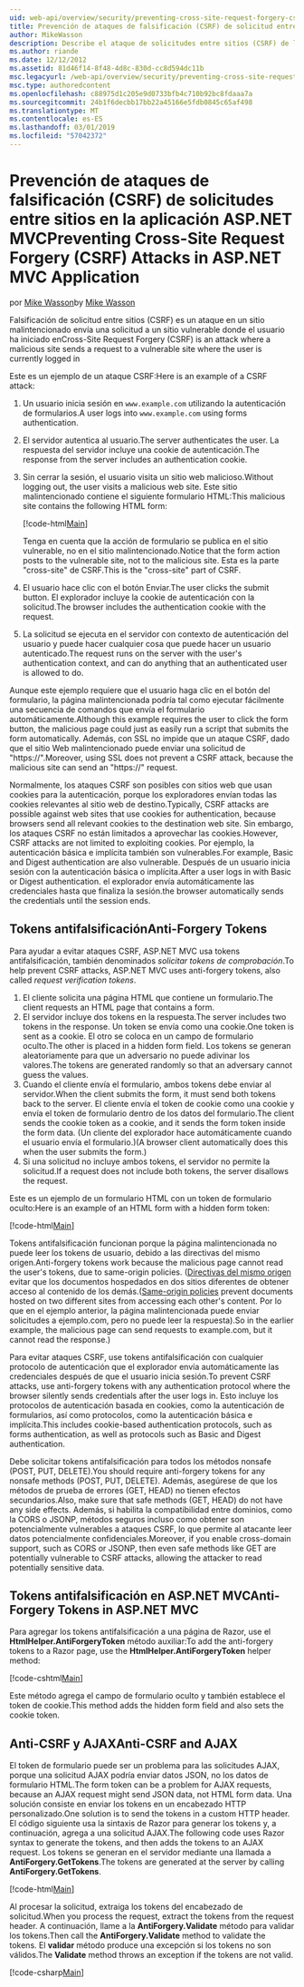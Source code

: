 ```yaml
---
uid: web-api/overview/security/preventing-cross-site-request-forgery-csrf-attacks
title: Prevención de ataques de falsificación (CSRF) de solicitud entre sitios en ASP.NET MVC
author: MikeWasson
description: Describe el ataque de solicitudes entre sitios (CSRF) de la falsificación y cómo implementar medidas de anti-CSRF en Web de ASP.NET MVC.
ms.author: riande
ms.date: 12/12/2012
ms.assetid: 81d46f14-8f48-4d8c-830d-cc8d594dc11b
msc.legacyurl: /web-api/overview/security/preventing-cross-site-request-forgery-csrf-attacks
msc.type: authoredcontent
ms.openlocfilehash: c88975d1c205e9d0733bfb4c710b92bc8fdaaa7a
ms.sourcegitcommit: 24b1f6decbb17bb22a45166e5fdb0845c65af498
ms.translationtype: MT
ms.contentlocale: es-ES
ms.lasthandoff: 03/01/2019
ms.locfileid: "57042372"
---
```

<a name="preventing-cross-site-request-forgery-csrf-attacks-in-aspnet-mvc-application"></a><span data-ttu-id="4ee53-103">Prevención de ataques de falsificación (CSRF) de solicitudes entre sitios en la aplicación ASP.NET MVC</span><span class="sxs-lookup"><span data-stu-id="4ee53-103">Preventing Cross-Site Request Forgery (CSRF) Attacks in ASP.NET MVC Application</span></span>
====================
<span data-ttu-id="4ee53-104">por [Mike Wasson](https://github.com/MikeWasson)</span><span class="sxs-lookup"><span data-stu-id="4ee53-104">by [Mike Wasson](https://github.com/MikeWasson)</span></span>

<span data-ttu-id="4ee53-105">Falsificación de solicitud entre sitios (CSRF) es un ataque en un sitio malintencionado envía una solicitud a un sitio vulnerable donde el usuario ha iniciado en</span><span class="sxs-lookup"><span data-stu-id="4ee53-105">Cross-Site Request Forgery (CSRF) is an attack where a malicious site sends a request to a vulnerable site where the user is currently logged in</span></span>

<span data-ttu-id="4ee53-106">Este es un ejemplo de un ataque CSRF:</span><span class="sxs-lookup"><span data-stu-id="4ee53-106">Here is an example of a CSRF attack:</span></span>

1. <span data-ttu-id="4ee53-107">Un usuario inicia sesión en `www.example.com` utilizando la autenticación de formularios.</span><span class="sxs-lookup"><span data-stu-id="4ee53-107">A user logs into `www.example.com` using forms authentication.</span></span>
2. <span data-ttu-id="4ee53-108">El servidor autentica al usuario.</span><span class="sxs-lookup"><span data-stu-id="4ee53-108">The server authenticates the user.</span></span> <span data-ttu-id="4ee53-109">La respuesta del servidor incluye una cookie de autenticación.</span><span class="sxs-lookup"><span data-stu-id="4ee53-109">The response from the server includes an authentication cookie.</span></span>
3. <span data-ttu-id="4ee53-110">Sin cerrar la sesión, el usuario visita un sitio web malicioso.</span><span class="sxs-lookup"><span data-stu-id="4ee53-110">Without logging out, the user visits a malicious web site.</span></span> <span data-ttu-id="4ee53-111">Este sitio malintencionado contiene el siguiente formulario HTML:</span><span class="sxs-lookup"><span data-stu-id="4ee53-111">This malicious site contains the following HTML form:</span></span> 

    [!code-html[Main](preventing-cross-site-request-forgery-csrf-attacks/samples/sample1.html)]

    <span data-ttu-id="4ee53-112">Tenga en cuenta que la acción de formulario se publica en el sitio vulnerable, no en el sitio malintencionado.</span><span class="sxs-lookup"><span data-stu-id="4ee53-112">Notice that the form action posts to the vulnerable site, not to the malicious site.</span></span> <span data-ttu-id="4ee53-113">Esta es la parte "cross-site" de CSRF.</span><span class="sxs-lookup"><span data-stu-id="4ee53-113">This is the "cross-site" part of CSRF.</span></span>
4. <span data-ttu-id="4ee53-114">El usuario hace clic con el botón Enviar.</span><span class="sxs-lookup"><span data-stu-id="4ee53-114">The user clicks the submit button.</span></span> <span data-ttu-id="4ee53-115">El explorador incluye la cookie de autenticación con la solicitud.</span><span class="sxs-lookup"><span data-stu-id="4ee53-115">The browser includes the authentication cookie with the request.</span></span>
5. <span data-ttu-id="4ee53-116">La solicitud se ejecuta en el servidor con contexto de autenticación del usuario y puede hacer cualquier cosa que puede hacer un usuario autenticado.</span><span class="sxs-lookup"><span data-stu-id="4ee53-116">The request runs on the server with the user's authentication context, and can do anything that an authenticated user is allowed to do.</span></span>

<span data-ttu-id="4ee53-117">Aunque este ejemplo requiere que el usuario haga clic en el botón del formulario, la página malintencionada podría tal como ejecutar fácilmente una secuencia de comandos que envía el formulario automáticamente.</span><span class="sxs-lookup"><span data-stu-id="4ee53-117">Although this example requires the user to click the form button, the malicious page could just as easily run a script that submits the form automatically.</span></span> <span data-ttu-id="4ee53-118">Además, con SSL no impide que un ataque CSRF, dado que el sitio Web malintencionado puede enviar una solicitud de "https://".</span><span class="sxs-lookup"><span data-stu-id="4ee53-118">Moreover, using SSL does not prevent a CSRF attack, because the malicious site can send an "https://" request.</span></span>

<span data-ttu-id="4ee53-119">Normalmente, los ataques CSRF son posibles con sitios web que usan cookies para la autenticación, porque los exploradores envían todas las cookies relevantes al sitio web de destino.</span><span class="sxs-lookup"><span data-stu-id="4ee53-119">Typically, CSRF attacks are possible against web sites that use cookies for authentication, because browsers send all relevant cookies to the destination web site.</span></span> <span data-ttu-id="4ee53-120">Sin embargo, los ataques CSRF no están limitados a aprovechar las cookies.</span><span class="sxs-lookup"><span data-stu-id="4ee53-120">However, CSRF attacks are not limited to exploiting cookies.</span></span> <span data-ttu-id="4ee53-121">Por ejemplo, la autenticación básica e implícita también son vulnerables.</span><span class="sxs-lookup"><span data-stu-id="4ee53-121">For example, Basic and Digest authentication are also vulnerable.</span></span> <span data-ttu-id="4ee53-122">Después de un usuario inicia sesión con la autenticación básica o implícita.</span><span class="sxs-lookup"><span data-stu-id="4ee53-122">After a user logs in with Basic or Digest authentication.</span></span> <span data-ttu-id="4ee53-123">el explorador envía automáticamente las credenciales hasta que finaliza la sesión.</span><span class="sxs-lookup"><span data-stu-id="4ee53-123">the browser automatically sends the credentials until the session ends.</span></span>

## <a name="anti-forgery-tokens"></a><span data-ttu-id="4ee53-124">Tokens antifalsificación</span><span class="sxs-lookup"><span data-stu-id="4ee53-124">Anti-Forgery Tokens</span></span>

<span data-ttu-id="4ee53-125">Para ayudar a evitar ataques CSRF, ASP.NET MVC usa tokens antifalsificación, también denominados *solicitar tokens de comprobación*.</span><span class="sxs-lookup"><span data-stu-id="4ee53-125">To help prevent CSRF attacks, ASP.NET MVC uses anti-forgery tokens, also called *request verification tokens*.</span></span>

1. <span data-ttu-id="4ee53-126">El cliente solicita una página HTML que contiene un formulario.</span><span class="sxs-lookup"><span data-stu-id="4ee53-126">The client requests an HTML page that contains a form.</span></span>
2. <span data-ttu-id="4ee53-127">El servidor incluye dos tokens en la respuesta.</span><span class="sxs-lookup"><span data-stu-id="4ee53-127">The server includes two tokens in the response.</span></span> <span data-ttu-id="4ee53-128">Un token se envía como una cookie.</span><span class="sxs-lookup"><span data-stu-id="4ee53-128">One token is sent as a cookie.</span></span> <span data-ttu-id="4ee53-129">El otro se coloca en un campo de formulario oculto.</span><span class="sxs-lookup"><span data-stu-id="4ee53-129">The other is placed in a hidden form field.</span></span> <span data-ttu-id="4ee53-130">Los tokens se generan aleatoriamente para que un adversario no puede adivinar los valores.</span><span class="sxs-lookup"><span data-stu-id="4ee53-130">The tokens are generated randomly so that an adversary cannot guess the values.</span></span>
3. <span data-ttu-id="4ee53-131">Cuando el cliente envía el formulario, ambos tokens debe enviar al servidor.</span><span class="sxs-lookup"><span data-stu-id="4ee53-131">When the client submits the form, it must send both tokens back to the server.</span></span> <span data-ttu-id="4ee53-132">El cliente envía el token de cookie como una cookie y envía el token de formulario dentro de los datos del formulario.</span><span class="sxs-lookup"><span data-stu-id="4ee53-132">The client sends the cookie token as a cookie, and it sends the form token inside the form data.</span></span> <span data-ttu-id="4ee53-133">(Un cliente del explorador hace automáticamente cuando el usuario envía el formulario.)</span><span class="sxs-lookup"><span data-stu-id="4ee53-133">(A browser client automatically does this when the user submits the form.)</span></span>
4. <span data-ttu-id="4ee53-134">Si una solicitud no incluye ambos tokens, el servidor no permite la solicitud.</span><span class="sxs-lookup"><span data-stu-id="4ee53-134">If a request does not include both tokens, the server disallows the request.</span></span>

<span data-ttu-id="4ee53-135">Este es un ejemplo de un formulario HTML con un token de formulario oculto:</span><span class="sxs-lookup"><span data-stu-id="4ee53-135">Here is an example of an HTML form with a hidden form token:</span></span>

[!code-html[Main](preventing-cross-site-request-forgery-csrf-attacks/samples/sample2.html)]

<span data-ttu-id="4ee53-136">Tokens antifalsificación funcionan porque la página malintencionada no puede leer los tokens de usuario, debido a las directivas del mismo origen.</span><span class="sxs-lookup"><span data-stu-id="4ee53-136">Anti-forgery tokens work because the malicious page cannot read the user's tokens, due to same-origin policies.</span></span> <span data-ttu-id="4ee53-137">([Directivas del mismo origen](http://www.w3.org/Security/wiki/Same_Origin_Policy) evitar que los documentos hospedados en dos sitios diferentes de obtener acceso al contenido de los demás.</span><span class="sxs-lookup"><span data-stu-id="4ee53-137">([Same-origin policies](http://www.w3.org/Security/wiki/Same_Origin_Policy) prevent documents hosted on two different sites from accessing each other's content.</span></span> <span data-ttu-id="4ee53-138">Por lo que en el ejemplo anterior, la página malintencionada puede enviar solicitudes a ejemplo.com, pero no puede leer la respuesta).</span><span class="sxs-lookup"><span data-stu-id="4ee53-138">So in the earlier example, the malicious page can send requests to example.com, but it cannot read the response.)</span></span>

<span data-ttu-id="4ee53-139">Para evitar ataques CSRF, use tokens antifalsificación con cualquier protocolo de autenticación que el explorador envía automáticamente las credenciales después de que el usuario inicia sesión.</span><span class="sxs-lookup"><span data-stu-id="4ee53-139">To prevent CSRF attacks, use anti-forgery tokens with any authentication protocol where the browser silently sends credentials after the user logs in.</span></span> <span data-ttu-id="4ee53-140">Esto incluye los protocolos de autenticación basada en cookies, como la autenticación de formularios, así como protocolos, como la autenticación básica e implícita.</span><span class="sxs-lookup"><span data-stu-id="4ee53-140">This includes cookie-based authentication protocols, such as forms authentication, as well as protocols such as Basic and Digest authentication.</span></span>

<span data-ttu-id="4ee53-141">Debe solicitar tokens antifalsificación para todos los métodos nonsafe (POST, PUT, DELETE).</span><span class="sxs-lookup"><span data-stu-id="4ee53-141">You should require anti-forgery tokens for any nonsafe methods (POST, PUT, DELETE).</span></span> <span data-ttu-id="4ee53-142">Además, asegúrese de que los métodos de prueba de errores (GET, HEAD) no tienen efectos secundarios.</span><span class="sxs-lookup"><span data-stu-id="4ee53-142">Also, make sure that safe methods (GET, HEAD) do not have any side effects.</span></span> <span data-ttu-id="4ee53-143">Además, si habilita la compatibilidad entre dominios, como la CORS o JSONP, métodos seguros incluso como obtener son potencialmente vulnerables a ataques CSRF, lo que permite al atacante leer datos potencialmente confidenciales.</span><span class="sxs-lookup"><span data-stu-id="4ee53-143">Moreover, if you enable cross-domain support, such as CORS or JSONP, then even safe methods like GET are potentially vulnerable to CSRF attacks, allowing the attacker to read potentially sensitive data.</span></span>

## <a name="anti-forgery-tokens-in-aspnet-mvc"></a><span data-ttu-id="4ee53-144">Tokens antifalsificación en ASP.NET MVC</span><span class="sxs-lookup"><span data-stu-id="4ee53-144">Anti-Forgery Tokens in ASP.NET MVC</span></span>

<span data-ttu-id="4ee53-145">Para agregar los tokens antifalsificación a una página de Razor, use el **HtmlHelper.AntiForgeryToken** método auxiliar:</span><span class="sxs-lookup"><span data-stu-id="4ee53-145">To add the anti-forgery tokens to a Razor page, use the **HtmlHelper.AntiForgeryToken** helper method:</span></span>

[!code-cshtml[Main](preventing-cross-site-request-forgery-csrf-attacks/samples/sample3.cshtml)]

<span data-ttu-id="4ee53-146">Este método agrega el campo de formulario oculto y también establece el token de cookie.</span><span class="sxs-lookup"><span data-stu-id="4ee53-146">This method adds the hidden form field and also sets the cookie token.</span></span>

## <a name="anti-csrf-and-ajax"></a><span data-ttu-id="4ee53-147">Anti-CSRF y AJAX</span><span class="sxs-lookup"><span data-stu-id="4ee53-147">Anti-CSRF and AJAX</span></span>

<span data-ttu-id="4ee53-148">El token de formulario puede ser un problema para las solicitudes AJAX, porque una solicitud AJAX podría enviar datos JSON, no los datos de formulario HTML.</span><span class="sxs-lookup"><span data-stu-id="4ee53-148">The form token can be a problem for AJAX requests, because an AJAX request might send JSON data, not HTML form data.</span></span> <span data-ttu-id="4ee53-149">Una solución consiste en enviar los tokens en un encabezado HTTP personalizado.</span><span class="sxs-lookup"><span data-stu-id="4ee53-149">One solution is to send the tokens in a custom HTTP header.</span></span> <span data-ttu-id="4ee53-150">El código siguiente usa la sintaxis de Razor para generar los tokens y, a continuación, agrega a una solicitud AJAX.</span><span class="sxs-lookup"><span data-stu-id="4ee53-150">The following code uses Razor syntax to generate the tokens, and then adds the tokens to an AJAX request.</span></span> <span data-ttu-id="4ee53-151">Los tokens se generan en el servidor mediante una llamada a **AntiForgery.GetTokens**.</span><span class="sxs-lookup"><span data-stu-id="4ee53-151">The tokens are generated at the server by calling **AntiForgery.GetTokens**.</span></span>

[!code-html[Main](preventing-cross-site-request-forgery-csrf-attacks/samples/sample4.html)]

<span data-ttu-id="4ee53-152">Al procesar la solicitud, extraiga los tokens del encabezado de solicitud.</span><span class="sxs-lookup"><span data-stu-id="4ee53-152">When you process the request, extract the tokens from the request header.</span></span> <span data-ttu-id="4ee53-153">A continuación, llame a la **AntiForgery.Validate** método para validar los tokens.</span><span class="sxs-lookup"><span data-stu-id="4ee53-153">Then call the **AntiForgery.Validate** method to validate the tokens.</span></span> <span data-ttu-id="4ee53-154">El **validar** método produce una excepción si los tokens no son válidos.</span><span class="sxs-lookup"><span data-stu-id="4ee53-154">The **Validate** method throws an exception if the tokens are not valid.</span></span>

[!code-csharp[Main](preventing-cross-site-request-forgery-csrf-attacks/samples/sample5.cs)]
